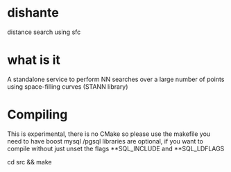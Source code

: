 dishante
========

distance search using sfc

what is it
==========

A standalone service to perform NN searches over a large number of points using space-filling curves (STANN library) 

Compiling
=======

This is experimental, there is no CMake so please use the makefile
you need to have boost 
mysql /pgsql libraries are optional, if you want to compile without just unset the flags
**SQL_INCLUDE and **SQL_LDFLAGS

cd src && make
